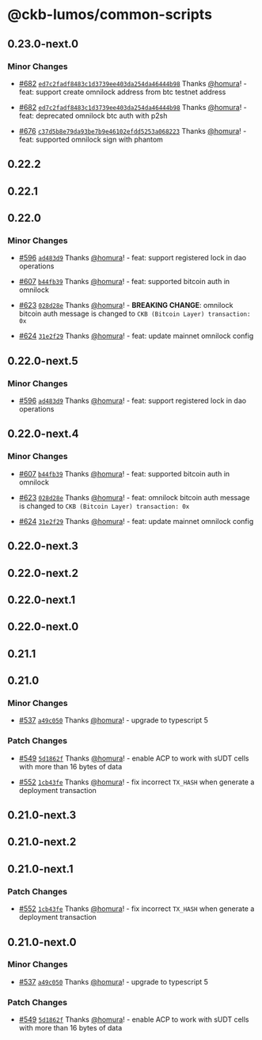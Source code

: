 # @ckb-lumos/common-scripts

## 0.23.0-next.0

### Minor Changes

- [#682](https://github.com/ckb-js/lumos/pull/682) [`ed7c2fadf8483c1d3739ee403da254da46444b98`](https://github.com/ckb-js/lumos/commit/ed7c2fadf8483c1d3739ee403da254da46444b98) Thanks [@homura](https://github.com/homura)! - feat: support create omnilock address from btc testnet address

- [#682](https://github.com/ckb-js/lumos/pull/682) [`ed7c2fadf8483c1d3739ee403da254da46444b98`](https://github.com/ckb-js/lumos/commit/ed7c2fadf8483c1d3739ee403da254da46444b98) Thanks [@homura](https://github.com/homura)! - feat: deprecated omnilock btc auth with p2sh

- [#676](https://github.com/ckb-js/lumos/pull/676) [`c37d5b8e79da93be7b9e46102efdd5253a068223`](https://github.com/ckb-js/lumos/commit/c37d5b8e79da93be7b9e46102efdd5253a068223) Thanks [@homura](https://github.com/homura)! - feat: supported omnilock sign with phantom

## 0.22.2

## 0.22.1

## 0.22.0

### Minor Changes

- [#596](https://github.com/ckb-js/lumos/pull/596) [`ad483d9`](https://github.com/ckb-js/lumos/commit/ad483d9cb55ad38db9604fde456033b9513bc7f1) Thanks [@homura](https://github.com/homura)! - feat: support registered lock in dao operations

- [#607](https://github.com/ckb-js/lumos/pull/607) [`b44fb39`](https://github.com/ckb-js/lumos/commit/b44fb3967d8c0cec40e8a39a885b33a515c2d9d4) Thanks [@homura](https://github.com/homura)! - feat: supported bitcoin auth in omnilock

- [#623](https://github.com/ckb-js/lumos/pull/623) [`028d28e`](https://github.com/ckb-js/lumos/commit/028d28e463fd2f8b58b722684ad9fac982b3b923) Thanks [@homura](https://github.com/homura)! - **BREAKING CHANGE**: omnilock bitcoin auth message is changed to `CKB (Bitcoin Layer) transaction: 0x`

- [#624](https://github.com/ckb-js/lumos/pull/624) [`31e2f29`](https://github.com/ckb-js/lumos/commit/31e2f297c2452376917c8b516aaf4e9485cbac7f) Thanks [@homura](https://github.com/homura)! - feat: update mainnet omnilock config

## 0.22.0-next.5

### Minor Changes

- [#596](https://github.com/ckb-js/lumos/pull/596) [`ad483d9`](https://github.com/ckb-js/lumos/commit/ad483d9cb55ad38db9604fde456033b9513bc7f1) Thanks [@homura](https://github.com/homura)! - feat: support registered lock in dao operations

## 0.22.0-next.4

### Minor Changes

- [#607](https://github.com/ckb-js/lumos/pull/607) [`b44fb39`](https://github.com/ckb-js/lumos/commit/b44fb3967d8c0cec40e8a39a885b33a515c2d9d4) Thanks [@homura](https://github.com/homura)! - feat: supported bitcoin auth in omnilock

- [#623](https://github.com/ckb-js/lumos/pull/623) [`028d28e`](https://github.com/ckb-js/lumos/commit/028d28e463fd2f8b58b722684ad9fac982b3b923) Thanks [@homura](https://github.com/homura)! - feat: omnilock bitcoin auth message is changed to `CKB (Bitcoin Layer) transaction: 0x`

- [#624](https://github.com/ckb-js/lumos/pull/624) [`31e2f29`](https://github.com/ckb-js/lumos/commit/31e2f297c2452376917c8b516aaf4e9485cbac7f) Thanks [@homura](https://github.com/homura)! - feat: update mainnet omnilock config

## 0.22.0-next.3

## 0.22.0-next.2

## 0.22.0-next.1

## 0.22.0-next.0

## 0.21.1

## 0.21.0

### Minor Changes

- [#537](https://github.com/ckb-js/lumos/pull/537) [`a49c050`](https://github.com/ckb-js/lumos/commit/a49c050806de8b4c8d5e490fd36022c31382c98c) Thanks [@homura](https://github.com/homura)! - upgrade to typescript 5

### Patch Changes

- [#549](https://github.com/ckb-js/lumos/pull/549) [`5d1862f`](https://github.com/ckb-js/lumos/commit/5d1862fca2de473ef047cef3044f0cb5a2d9b2d7) Thanks [@homura](https://github.com/homura)! - enable ACP to work with sUDT cells with more than 16 bytes of data

- [#552](https://github.com/ckb-js/lumos/pull/552) [`1cb43fe`](https://github.com/ckb-js/lumos/commit/1cb43fe72dc95c4b3283acccb5120b7bcaeb9346) Thanks [@homura](https://github.com/homura)! - fix incorrect `TX_HASH` when generate a deployment transaction

## 0.21.0-next.3

## 0.21.0-next.2

## 0.21.0-next.1

### Patch Changes

- [#552](https://github.com/ckb-js/lumos/pull/552) [`1cb43fe`](https://github.com/ckb-js/lumos/commit/1cb43fe72dc95c4b3283acccb5120b7bcaeb9346) Thanks [@homura](https://github.com/homura)! - fix incorrect `TX_HASH` when generate a deployment transaction

## 0.21.0-next.0

### Minor Changes

- [#537](https://github.com/ckb-js/lumos/pull/537) [`a49c050`](https://github.com/ckb-js/lumos/commit/a49c050806de8b4c8d5e490fd36022c31382c98c) Thanks [@homura](https://github.com/homura)! - upgrade to typescript 5

### Patch Changes

- [#549](https://github.com/ckb-js/lumos/pull/549) [`5d1862f`](https://github.com/ckb-js/lumos/commit/5d1862fca2de473ef047cef3044f0cb5a2d9b2d7) Thanks [@homura](https://github.com/homura)! - enable ACP to work with sUDT cells with more than 16 bytes of data
